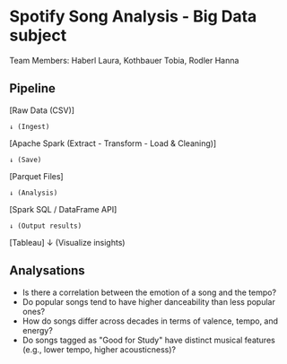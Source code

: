 # Spotify Song Analysis - Big Data subject
Team Members: Haberl Laura, Kothbauer Tobia, Rodler Hanna

## Pipeline
[Raw Data (CSV)] 
    
    ↓ (Ingest)

[Apache Spark (Extract - Transform - Load & Cleaning)] 
    
    ↓ (Save)


[Parquet Files] 
    
    ↓ (Analysis)

[Spark SQL / DataFrame API]

    ↓ (Output results)


[Tableau] 
    ↓ (Visualize insights)


## Analysations
- Is there a correlation between the emotion of a song and the tempo?
- Do popular songs tend to have higher danceability than less popular ones?
- How do songs differ across decades in terms of valence, tempo, and energy?
- Do songs tagged as "Good for Study" have distinct musical features (e.g., lower tempo, higher acousticness)?
